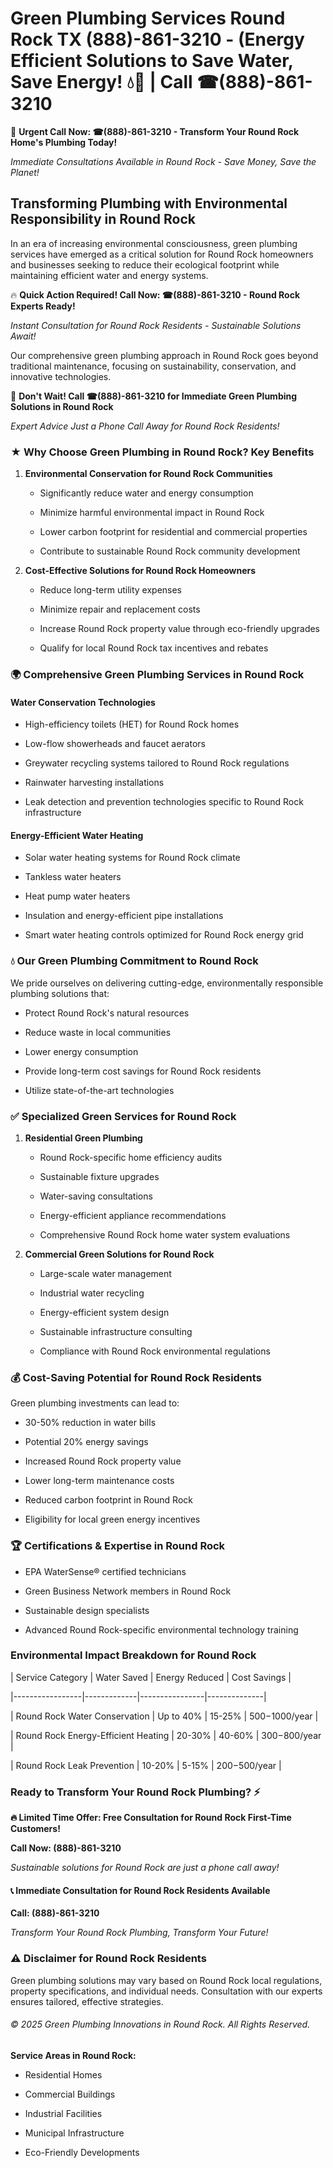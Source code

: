 # Green Plumbing Services Round Rock TX (888)-861-3210 - (Energy Efficient Solutions to Save Water, Save Energy! 💧🌿 | Call ☎(888)-861-3210

🚨 **Urgent Call Now: ☎(888)-861-3210 - Transform Your Round Rock Home's Plumbing Today!**
*Immediate Consultations Available in Round Rock - Save Money, Save the Planet!*

## Transforming Plumbing with Environmental Responsibility in Round Rock

In an era of increasing environmental consciousness, green plumbing services have emerged as a critical solution for Round Rock homeowners and businesses seeking to reduce their ecological footprint while maintaining efficient water and energy systems. 

🔥 **Quick Action Required! Call Now: ☎(888)-861-3210 - Round Rock Experts Ready!**
*Instant Consultation for Round Rock Residents - Sustainable Solutions Await!*

Our comprehensive green plumbing approach in Round Rock goes beyond traditional maintenance, focusing on sustainability, conservation, and innovative technologies.

🚨 **Don't Wait! Call ☎(888)-861-3210 for Immediate Green Plumbing Solutions in Round Rock**
*Expert Advice Just a Phone Call Away for Round Rock Residents!*

### ★ Why Choose Green Plumbing in Round Rock? Key Benefits

1. **Environmental Conservation for Round Rock Communities** 
   - Significantly reduce water and energy consumption
   - Minimize harmful environmental impact in Round Rock
   - Lower carbon footprint for residential and commercial properties
   - Contribute to sustainable Round Rock community development

2. **Cost-Effective Solutions for Round Rock Homeowners** 
   - Reduce long-term utility expenses
   - Minimize repair and replacement costs
   - Increase Round Rock property value through eco-friendly upgrades
   - Qualify for local Round Rock tax incentives and rebates

### 🌍 Comprehensive Green Plumbing Services in Round Rock

#### Water Conservation Technologies
- High-efficiency toilets (HET) for Round Rock homes
- Low-flow showerheads and faucet aerators
- Greywater recycling systems tailored to Round Rock regulations
- Rainwater harvesting installations
- Leak detection and prevention technologies specific to Round Rock infrastructure

#### Energy-Efficient Water Heating
- Solar water heating systems for Round Rock climate
- Tankless water heaters
- Heat pump water heaters
- Insulation and energy-efficient pipe installations
- Smart water heating controls optimized for Round Rock energy grid

### 💧 Our Green Plumbing Commitment to Round Rock

We pride ourselves on delivering cutting-edge, environmentally responsible plumbing solutions that:
- Protect Round Rock's natural resources
- Reduce waste in local communities
- Lower energy consumption
- Provide long-term cost savings for Round Rock residents
- Utilize state-of-the-art technologies

### ✅ Specialized Green Services for Round Rock

1. **Residential Green Plumbing**
   - Round Rock-specific home efficiency audits
   - Sustainable fixture upgrades
   - Water-saving consultations
   - Energy-efficient appliance recommendations
   - Comprehensive Round Rock home water system evaluations

2. **Commercial Green Solutions for Round Rock**
   - Large-scale water management
   - Industrial water recycling
   - Energy-efficient system design
   - Sustainable infrastructure consulting
   - Compliance with Round Rock environmental regulations

### 💰 Cost-Saving Potential for Round Rock Residents

Green plumbing investments can lead to:
- 30-50% reduction in water bills
- Potential 20% energy savings
- Increased Round Rock property value
- Lower long-term maintenance costs
- Reduced carbon footprint in Round Rock
- Eligibility for local green energy incentives

### 🏆 Certifications & Expertise in Round Rock

- EPA WaterSense® certified technicians
- Green Business Network members in Round Rock
- Sustainable design specialists
- Advanced Round Rock-specific environmental technology training

### Environmental Impact Breakdown for Round Rock

| Service Category | Water Saved | Energy Reduced | Cost Savings |
|-----------------|-------------|----------------|--------------|
| Round Rock Water Conservation | Up to 40% | 15-25% | $500-$1000/year |
| Round Rock Energy-Efficient Heating | 20-30% | 40-60% | $300-$800/year |
| Round Rock Leak Prevention | 10-20% | 5-15% | $200-$500/year |

### Ready to Transform Your Round Rock Plumbing? ⚡

**🔥 Limited Time Offer: Free Consultation for Round Rock First-Time Customers!**

**Call Now: (888)-861-3210**
*Sustainable solutions for Round Rock are just a phone call away!*

#### 📞 Immediate Consultation for Round Rock Residents Available

**Call: (888)-861-3210**
*Transform Your Round Rock Plumbing, Transform Your Future!*

### ⚠️ Disclaimer for Round Rock Residents

Green plumbing solutions may vary based on Round Rock local regulations, property specifications, and individual needs. Consultation with our experts ensures tailored, effective strategies.

###### © 2025 Green Plumbing Innovations in Round Rock. All Rights Reserved.

**Service Areas in Round Rock:** 
- Residential Homes
- Commercial Buildings
- Industrial Facilities
- Municipal Infrastructure
- Eco-Friendly Developments